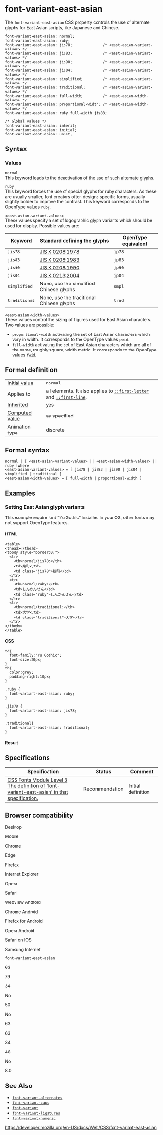 # font-variant-east-asian

The `font-variant-east-asian` CSS property controls the use of alternate glyphs for East Asian scripts, like Japanese and Chinese.

    font-variant-east-asian: normal;
    font-variant-east-asian: ruby;
    font-variant-east-asian: jis78;              /* <east-asian-variant-values> */
    font-variant-east-asian: jis83;              /* <east-asian-variant-values> */
    font-variant-east-asian: jis90;              /* <east-asian-variant-values> */
    font-variant-east-asian: jis04;              /* <east-asian-variant-values> */
    font-variant-east-asian: simplified;         /* <east-asian-variant-values> */
    font-variant-east-asian: traditional;        /* <east-asian-variant-values> */
    font-variant-east-asian: full-width;         /* <east-asian-width-values> */
    font-variant-east-asian: proportional-width; /* <east-asian-width-values> */
    font-variant-east-asian: ruby full-width jis83;

    /* Global values */
    font-variant-east-asian: inherit;
    font-variant-east-asian: initial;
    font-variant-east-asian: unset;

## Syntax

### Values

`normal`  
This keyword leads to the deactivation of the use of such alternate glyphs.

`ruby`  
This keyword forces the use of special glyphs for ruby characters. As these are usually smaller, font creators often designs specific forms, usually slightly bolder to improve the contrast. This keyword corresponds to the OpenType values `ruby`.

`<east-asian-variant-values>`  
These values specify a set of logographic glyph variants which should be used for display. Possible values are:

<table><thead><tr class="header"><th>Keyword</th><th>Standard defining the glyphs</th><th>OpenType equivalent</th></tr></thead><tbody><tr class="odd"><td><code>jis78</code></td><td><a href="https://en.wikipedia.org/wiki/JIS_X_0208#First_standard">JIS X 0208:1978</a></td><td><code>jp78</code></td></tr><tr class="even"><td><code>jis83</code></td><td><a href="https://en.wikipedia.org/wiki/JIS_X_0208#Second_standard">JIS X 0208:1983</a></td><td><code>jp83</code></td></tr><tr class="odd"><td><code>jis90</code></td><td><a href="https://en.wikipedia.org/wiki/JIS_X_0208#Third_standard">JIS X 0208:1990</a></td><td><code>jp90</code></td></tr><tr class="even"><td><code>jis04</code></td><td><a href="https://en.wikipedia.org/wiki/JIS_X_0213">JIS X 0213:2004</a></td><td><code>jp04</code></td></tr><tr class="odd"><td><code>simplified</code></td><td>None, use the simplified Chinese glyphs</td><td><code>smpl</code></td></tr><tr class="even"><td><code>traditional</code></td><td>None, use the traditional Chinese glyphs</td><td><code>trad</code></td></tr></tbody></table>

`<east-asian-width-values>`  
These values control the sizing of figures used for East Asian characters. Two values are possible:

- `proportional-width` activating the set of East Asian characters which vary in width. It corresponds to the OpenType values `pwid`.
- `full-width` activating the set of East Asian characters which are all of the same, roughly square, width metric. It corresponds to the OpenType values `fwid`.

## Formal definition

<table><tbody><tr class="odd"><td><a href="initial_value">Initial value</a></td><td><code>normal</code></td></tr><tr class="even"><td>Applies to</td><td>all elements. It also applies to <a href="::first-letter"><code>::first-letter</code></a> and <a href="::first-line"><code>::first-line</code></a>.</td></tr><tr class="odd"><td><a href="inheritance">Inherited</a></td><td>yes</td></tr><tr class="even"><td><a href="computed_value">Computed value</a></td><td>as specified</td></tr><tr class="odd"><td>Animation type</td><td>discrete</td></tr></tbody></table>

## Formal syntax

    normal | [ <east-asian-variant-values> || <east-asian-width-values> || ruby ]where
    <east-asian-variant-values> = [ jis78 | jis83 | jis90 | jis04 | simplified | traditional ]
    <east-asian-width-values> = [ full-width | proportional-width ]

## Examples

### Setting East Asian glyph variants

This example require font "Yu Gothic" installed in your OS, other fonts may not support OpenType features.

#### HTML

    <table>
    <thead></thead>
    <tbody style="border:0;">
      <tr>
        <th>normal/jis78:</th>
        <td>麹町</td>
        <td class="jis78">麹町</td>
      </tr>
      <tr>
        <th>normal/ruby:</th>
        <td>しんかんせん</td>
        <td class="ruby">しんかんせん</td>
      </tr>
      <tr>
        <th>normal/traditional:</th>
        <td>大学</td>
        <td class="traditional">大学</td>
      </tr>
    </tbody>
    </table>

#### CSS

    td{
      font-family:"Yu Gothic";
      font-size:20px;
    }
    th{
      color:grey;
      padding-right:10px;
    }

    .ruby {
      font-variant-east-asian: ruby;
    }

    .jis78 {
      font-variant-east-asian: jis78;
    }

    .traditional{
      font-variant-east-asian: traditional;
    }

#### Result

## Specifications

<table><thead><tr class="header"><th>Specification</th><th>Status</th><th>Comment</th></tr></thead><tbody><tr class="odd"><td><a href="https://drafts.csswg.org/css-fonts-3/#propdef-font-variant-east-asian">CSS Fonts Module Level 3<br />
<span class="small">The definition of 'font-variant-east-asian' in that specification.</span></a></td><td><span class="spec-rec">Recommendation</span></td><td>Initial definition</td></tr></tbody></table>

## Browser compatibility

Desktop

Mobile

Chrome

Edge

Firefox

Internet Explorer

Opera

Safari

WebView Android

Chrome Android

Firefox for Android

Opera Android

Safari on IOS

Samsung Internet

`font-variant-east-asian`

63

79

34

No

50

No

63

63

34

46

No

8.0

## See Also

- [`font-variant-alternates`](font-variant-alternates)
- [`font-variant-caps`](font-variant-caps)
- [`font-variant`](font-variant)
- [`font-variant-ligatures`](font-variant-ligatures)
- [`font-variant-numeric`](font-variant-numeric)

<a href="https://developer.mozilla.org/en-US/docs/Web/CSS/font-variant-east-asian" class="_attribution-link">https://developer.mozilla.org/en-US/docs/Web/CSS/font-variant-east-asian</a>
